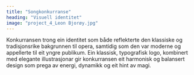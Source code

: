 ```yaml
---
title: "Songkonkurranse"
heading: "Visuell identitet"
image: "project_4_Leon Bjorøy.jpg"
---
```


Konkurransen trong ein identitet som både reflekterte den klassiske og tradisjonsrike bakgrunnen til opera, samtidig som den var moderne og appellerte til eit yngre publikum. Ein klassisk, typografisk logo, kombinert med elegante illustrasjonar gir konkurransen eit harmonisk og balansert design som prega av energi, dynamikk og eit hint av magi.
